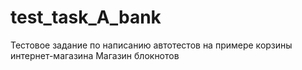 # test_task_A_bank
Тестовое задание по написанию автотестов на примере корзины интернет-магазина Магазин блокнотов
